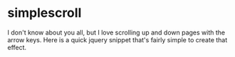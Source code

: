 # simplescroll

I don't know about you all, but I love scrolling up and down pages with the arrow keys. Here is a quick jquery snippet that's fairly simple to create that effect.
